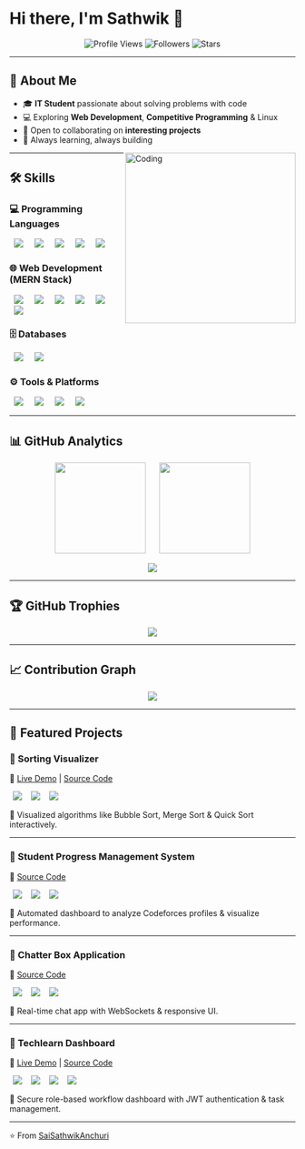 # Hi there, I'm Sathwik 👋  

<p align="center">
  <img src="https://komarev.com/ghpvc/?username=SaiSathwikAnchuri&label=Profile%20views&color=0e75b6&style=flat" alt="Profile Views" />
  <img src="https://img.shields.io/github/followers/SaiSathwikAnchuri?label=Followers&style=social" alt="Followers" />
  <img src="https://img.shields.io/github/stars/SaiSathwikAnchuri?affiliations=OWNER%2CCOLLABORATOR&style=social" alt="Stars" />
</p>

---

## 🌟 About Me  
- 🎓 **IT Student** passionate about solving problems with code  
- 💻 Exploring **Web Development**, **Competitive Programming** & Linux  
- 🤝 Open to collaborating on **interesting projects**  
- 🚀 Always learning, always building  

<img align="right" alt="Coding" width="300" src="https://i.pinimg.com/originals/8d/77/9c/8d779c3c3c75c7c85f3aa2e30de9f731.gif" />

---

## 🛠 Skills  

### 💻 Programming Languages  
<p align="left">
  <img src="https://img.shields.io/badge/C-00599C?style=for-the-badge&logo=c&logoColor=white" hspace="8"/>
  <img src="https://img.shields.io/badge/C++-00599C?style=for-the-badge&logo=c%2B%2B&logoColor=white" hspace="8"/>
  <img src="https://img.shields.io/badge/Java-ED8B00?style=for-the-badge&logo=openjdk&logoColor=white" hspace="8"/>
  <img src="https://img.shields.io/badge/Python-3776AB?style=for-the-badge&logo=python&logoColor=white" hspace="8"/>
  <img src="https://img.shields.io/badge/JavaScript-F7DF1E?style=for-the-badge&logo=javascript&logoColor=black" hspace="8"/>
</p>

### 🌐 Web Development (MERN Stack)  
<p align="left">
  <img src="https://img.shields.io/badge/HTML5-E34F26?style=for-the-badge&logo=html5&logoColor=white" hspace="8"/>
  <img src="https://img.shields.io/badge/CSS3-1572B6?style=for-the-badge&logo=css3&logoColor=white" hspace="8"/>
  <img src="https://img.shields.io/badge/React-20232A?style=for-the-badge&logo=react&logoColor=61DAFB" hspace="8"/>
  <img src="https://img.shields.io/badge/Node.js-339933?style=for-the-badge&logo=node.js&logoColor=white" hspace="8"/>
  <img src="https://img.shields.io/badge/Express.js-000000?style=for-the-badge&logo=express&logoColor=white" hspace="8"/>
  <img src="https://img.shields.io/badge/MongoDB-4EA94B?style=for-the-badge&logo=mongodb&logoColor=white" hspace="8"/>
</p>

### 🗄️ Databases  
<p align="left">
  <img src="https://img.shields.io/badge/MySQL-005C84?style=for-the-badge&logo=mysql&logoColor=white" hspace="8"/>
  <img src="https://img.shields.io/badge/Oracle-F80000?style=for-the-badge&logo=oracle&logoColor=white" hspace="8"/>
</p>

### ⚙️ Tools & Platforms  
<p align="left">
  <img src="https://img.shields.io/badge/Git-F05032?style=for-the-badge&logo=git&logoColor=white" hspace="8"/>
  <img src="https://img.shields.io/badge/GitHub-181717?style=for-the-badge&logo=github&logoColor=white" hspace="8"/>
  <img src="https://img.shields.io/badge/Linux-FCC624?style=for-the-badge&logo=linux&logoColor=black" hspace="8"/>
  <img src="https://img.shields.io/badge/VS%20Code-0078D4?style=for-the-badge&logo=visual-studio-code&logoColor=white" hspace="8"/>
</p>

---

## 📊 GitHub Analytics  
<p align="center">
  <img src="https://github-readme-stats.vercel.app/api?username=SaiSathwikAnchuri&show_icons=true&theme=tokyonight" height="160" hspace="10"/>
  <img src="https://github-readme-streak-stats.herokuapp.com/?user=SaiSathwikAnchuri&theme=tokyonight" height="160" hspace="10"/>
</p>

<p align="center">
  <img src="https://github-readme-stats.vercel.app/api/top-langs/?username=SaiSathwikAnchuri&layout=compact&theme=tokyonight" />
</p>

---

## 🏆 GitHub Trophies  
<p align="center">
  <img src="https://github-profile-trophy.vercel.app/?username=SaiSathwikAnchuri&theme=tokyonight&row=1&column=6" />
</p>

---

## 📈 Contribution Graph  
<p align="center">
  <img src="https://github-readme-activity-graph.vercel.app/graph?username=SaiSathwikAnchuri&theme=tokyo-night" />
</p>

---

## 🚀 Featured Projects  

### 🔹 Sorting Visualizer  
📌 [Live Demo](https://interactive-sorting-visualizer.vercel.app/) | [Source Code](https://github.com/SaiSathwikAnchuri/Sorting-Visualizer)  
<p>
  <img src="https://img.shields.io/badge/React-20232A?style=for-the-badge&logo=react&logoColor=61DAFB" hspace="6"/>
  <img src="https://img.shields.io/badge/Node.js-339933?style=for-the-badge&logo=node.js&logoColor=white" hspace="6"/>
  <img src="https://img.shields.io/badge/Tailwind_CSS-38B2AC?style=for-the-badge&logo=tailwind-css&logoColor=white" hspace="6"/>
</p>
🔹 Visualized algorithms like Bubble Sort, Merge Sort & Quick Sort interactively.  

---

### 🔹 Student Progress Management System  
📌 [Source Code](https://github.com/SaiSathwikAnchuri/student-codeforces-progress)  
<p>
  <img src="https://img.shields.io/badge/React-20232A?style=for-the-badge&logo=react&logoColor=61DAFB" hspace="6"/>
  <img src="https://img.shields.io/badge/Express.js-000000?style=for-the-badge&logo=express&logoColor=white" hspace="6"/>
  <img src="https://img.shields.io/badge/Cron.js-000000?style=for-the-badge&logo=clockify&logoColor=white" hspace="6"/>
</p>
🔹 Automated dashboard to analyze Codeforces profiles & visualize performance.  

---

### 🔹 Chatter Box Application  
📌 [Source Code](https://github.com/SaiSathwikAnchuri/chatterbox-application)  
<p>
  <img src="https://img.shields.io/badge/React-20232A?style=for-the-badge&logo=react&logoColor=61DAFB" hspace="6"/>
  <img src="https://img.shields.io/badge/Node.js-339933?style=for-the-badge&logo=node.js&logoColor=white" hspace="6"/>
  <img src="https://img.shields.io/badge/WebSockets-010101?style=for-the-badge&logo=socket.io&logoColor=white" hspace="6"/>
</p>
🔹 Real-time chat app with WebSockets & responsive UI.  

---

### 🔹 Techlearn Dashboard  
📌 [Live Demo](https://techlearn-frontend-w4xd.onrender.com/) | [Source Code](https://github.com/SaiSathwikAnchuri/Tls-solutions)  
<p>
  <img src="https://img.shields.io/badge/React-20232A?style=for-the-badge&logo=react&logoColor=61DAFB" hspace="6"/>
  <img src="https://img.shields.io/badge/Node.js-339933?style=for-the-badge&logo=node.js&logoColor=white" hspace="6"/>
  <img src="https://img.shields.io/badge/MongoDB-4EA94B?style=for-the-badge&logo=mongodb&logoColor=white" hspace="6"/>
  <img src="https://img.shields.io/badge/JWT-000000?style=for-the-badge&logo=json-web-tokens&logoColor=white" hspace="6"/>
</p>
🔹 Secure role-based workflow dashboard with JWT authentication & task management.  

---

⭐️ From [SaiSathwikAnchuri](https://github.com/SaiSathwikAnchuri)
